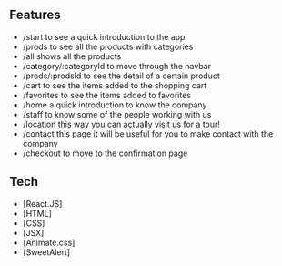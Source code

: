 ## Features
- /start to see a quick introduction to the app
- /prods to see all the products with categories
- /all shows all the products
- /category/:categoryId to move through the navbar
- /prods/:prodsId to see the detail of a certain product
- /cart to see the items added to the shopping cart
- /favorites to see the items added to favorites
- /home a quick introduction to know the company
- /staff to know some of the people working with us
- /location this way you can actually visit us for a tour!
- /contact this page it will be useful for you to make contact with the company
- /checkout to move to the confirmation page

## Tech
- [React.JS]
- [HTML]
- [CSS]
- [JSX]
- [Animate.css]
- [SweetAlert]
